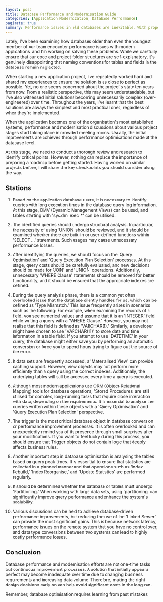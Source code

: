 ```yaml
---
layout: post
title: Database Performance and Modernisation Guide
categories: [Application Modernization, Database Performance]
paginate: true
summary: Performance issues in old databases are inevitable. With proper query optimization, indexing, resolving data type mismatches, and modernization strategies, long-term solutions can be achieved. Database improvement is a continuous process.
---
```


Lately, I've been examining how databases older than even the youngest member of our team encounter performance issues with modern applications, and I'm working on solving these problems. While we carefully ensure that our code and project folder structures are self-explanatory, it's genuinely disappointing that naming conventions for tables and fields in the database remain neglected.

When starting a new application project, I've repeatedly worked hard and shared my experiences to ensure the solution is as close to perfect as possible. Yet, no one seems concerned about the project's state ten years from now. From a realistic perspective, this may seem understandable, but I've also witnessed initial solutions becoming unnecessarily complex (over-engineered) over time. Throughout the years, I've learnt that the best solutions are always the simplest and most practical ones, regardless of when they're implemented.

When the application becomes one of the organisation's most established systems, performance and modernisation discussions about various project stages start taking place in crowded meeting rooms. Usually, the initial improvements are achieved through performance optimisations made at the database level.

At this stage, we need to conduct a thorough review and research to identify critical points. However, nothing can replace the importance of preparing a roadmap before getting started. Having worked on similar projects before, I will share the key checkpoints you should consider along the way.

## Stations

1. Based on the application database users, it is necessary to identify queries with long execution times in the database query log information. At this stage, DMV (Dynamic Management Views) can be used, and tables starting with 'sys.dm_exec_*' can be utilised.

2. The identified queries should undergo structural analysis. In particular, the necessity of using 'UNION' should be reviewed, and it should be examined whether there are built-in or user-defined functions within 'SELECT ...' statements. Such usages may cause unnecessary performance losses.

3. After identifying the queries, we should focus on the 'Query Optimisation' and 'Query Execution Plan Selection' processes. At this stage, query costs should be carefully evaluated, and new decisions should be made for 'JOIN' and 'UNION' operations. Additionally, unnecessary 'WHERE Clause' statements should be removed for better functionality, and it should be ensured that the appropriate indexes are defined.

4. During the query analysis phase, there is a common yet often overlooked issue that the database silently handles for us, which can be defined as 'Type Mismatch.' This issue frequently arises in scenarios such as the following: For example, when examining the records of a field, you see numerical values and assume that it is an 'INTEGER' field while writing a query with a 'WHERE Clause.' However, you may not realise that this field is defined as 'VARCHAR(1).' Similarly, a developer might have chosen to use 'VARCHAR(11)' to store date and time information in a table field. If you attempt to use 'DATETIME' in your query, the database might either save you by performing an automatic conversion or force you to spend hours trying to figure out the source of the error.

5. If data sets are frequently accessed, a 'Materialised View' can provide caching support. However, view objects may not perform more efficiently than a query using the correct indexes. Additionally, the underlying tables will still be accessed every time a query is executed.

6. Although most modern applications use ORM (Object-Relational Mapping) tools for database operations, 'Stored Procedures' are still utilised for complex, long-running tasks that require close interaction with data, depending on the requirements. It is essential to analyse the queries written within these objects with a 'Query Optimisation' and 'Query Execution Plan Selection' perspective.

7. The trigger is the most critical database object in database conversion or performance improvement processes. It is often overlooked and can unexpectedly remind you of its presence through small surprises after your modifications. If you want to feel lucky during this process, you should ensure that Trigger objects do not contain logic that deeply affects business rules.

8. Another important step in database optimisation is analysing the tables based on query peak times. It is essential to ensure that statistics are collected in a planned manner and that operations such as 'Index Rebuild,' 'Index Reorganise,' and 'Update Statistics' are performed regularly.

9. It should be determined whether the database or tables must undergo 'Partitioning.' When working with large data sets, using 'partitioning' can significantly improve query performance and enhance the system's scalability.

10. Various discussions can be held to achieve database-driven performance improvements, but reducing the use of the 'Linked Server' can provide the most significant gains. This is because network latency, performance issues on the remote system that you have no control over, and data type conversions between two systems can lead to highly costly performance losses.

## Conclusion

Database performance and modernisation efforts are not one-time tasks but continuous improvement processes. A solution that initially appears perfect may become inadequate over time due to changing business requirements and increasing data volume. Therefore, making the right design decisions early on can help avoid significant costs in the long run.

Remember, database optimisation requires learning from past mistakes.


